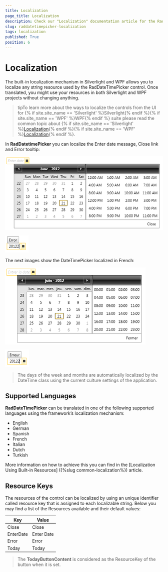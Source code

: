```yaml
---
title: Localization
page_title: Localization
description: Check our "Localization" documentation article for the RadDateTimePicker WPF control.
slug: raddatetimepicker-localization
tags: localization
published: True
position: 6
---
```


# Localization

The built-in localization mechanism in Silverlight and WPF allows you to localize any string resource used by the RadDateTimePicker control. Once translated, you might use your resources in both Silverlight and WPF projects without changing anything.      	

>tipTo learn more about the ways to localize the controls from the UI for {% if site.site_name == 'Silverlight' %}Silverlight{% endif %}{% if site.site_name == 'WPF' %}WPF{% endif %} suite please read the common topic about {% if site.site_name == 'Silverlight' %}[Localization](http://www.telerik.com/help/silverlight/common-localization.html){% endif %}{% if site.site_name == 'WPF' %}[Localization](http://www.telerik.com/help/wpf/common-localization.html){% endif %}.       	

In __RadDatetimePicker__ you can localize the Enter date message, Close link and  Error tooltip:

![datetimepicker localization 1](images/datetimepicker_localization_1.png)

![datetimepicker localization 2](images/datetimepicker_localization_2.png)

The next images show the DateTimePicker localized in French:

![datetimepicker localization 3](images/datetimepicker_localization_3.png)

![datetimepicker localization 4](images/datetimepicker_localization_4.png)

>The days of the week and months are automatically localized by the DateTime class using the current culture settings of the application.
        	
## Supported Languages

__RadDateTimePicker__ can be translated in one of the following supported languages using the framework’s localization mechanism:

* English
* German
* Spanish
* French
* Italian
* Dutch
* Turkish

More information on how to achieve this you can find in the [Localization Using Built-in Resources] ({%slug common-localization%}) article.

## Resource Keys    
   
The resources of the control can be localized by using an unique identifier called resource key that is assigned to each localizable string. Below you may find a list of the Resources available and their default values:    	
		
Key | Value
---|---
Close | Close 
EnterDate | Enter Date 
Error | Error
Today | Today

>The __TodayButtonContent__ is considered as the ResourceKey of the button when it is set. 